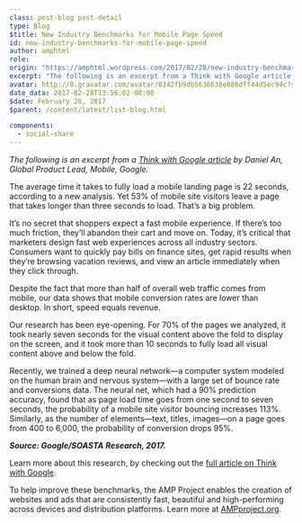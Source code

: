 ```yaml
---
class: post-blog post-detail
type: Blog
$title: New Industry Benchmarks for Mobile Page Speed
id: new-industry-benchmarks-for-mobile-page-speed
author: amphtml
role: 
origin: "https://amphtml.wordpress.com/2017/02/28/new-industry-benchmarks-for-mobile-page-speed/amp/"
excerpt: "The following is an excerpt from a Think with Google article by Daniel An, Global Product Lead, Mobile, Google. The average time it takes to fully load a mobile landing page is 22 seconds, according to a new analysis. Yet 53% of mobile site visitors leave a page that takes longer than three seconds to load. That&#8217;s [&#8230;]"
avatar: http://0.gravatar.com/avatar/0342fb9db5636638e886dff44d5ec94c?s=96&d=identicon&r=G
date_data: 2017-02-28T13:56:02-08:00
$date: February 28, 2017
$parent: /content/latest/list-blog.html

components:
  - social-share
---
```


<div class="amp-wp-article-content">
<p><em>The following is an excerpt from a <a href="https://www.thinkwithgoogle.com/articles/mobile-page-speed-new-industry-benchmarks.html" target="_blank">Think with Google article</a> by Daniel An, Global Product Lead, Mobile, Google.</em></p>
<p>The average time it takes to fully load a mobile landing page is 22 seconds, according to a new analysis. Yet 53% of mobile site visitors leave a page that takes longer than three seconds to load. That&#8217;s a big problem.</p>
<p>It&#8217;s no secret that shoppers expect a fast mobile experience. If there&#8217;s too much friction, they&#8217;ll abandon their cart and move on. Today, it&#8217;s critical that marketers design fast web experiences across all industry sectors. Consumers want to quickly pay bills on finance sites, get rapid results when they&#8217;re browsing vacation reviews, and view an article immediately when they click through.</p>
<p>Despite the fact that more than half of overall web traffic comes from mobile, our data shows that mobile conversion rates are lower than desktop. In short, speed equals revenue.</p>
<div>
<p>Our research has been eye-opening. For 70% of the pages we analyzed, it took nearly seven seconds for the visual content above the fold to display on the screen, and it took more than 10 seconds to fully load all visual content above and below the fold.</p>
<p>Recently, we trained a deep neural network—a computer system modeled on the human brain and nervous system—with a large set of bounce rate and conversions data. The neural net, which had a 90% prediction accuracy, found that as page load time goes from one second to seven seconds, the probability of a mobile site visitor bouncing increases 113%. Similarly, as the number of elements—text, titles, images—on a page goes from 400 to 6,000, the probability of conversion drops 95%.</p>
</div>
<div></div>
<div><div class="wp-image  size-full wp-image-1141 aligncenter"><amp-img layout='responsive' width="1000" height="698" src="https://amphtml.files.wordpress.com/2017/02/think-w-google.png?w=660" srcset="https://amphtml.files.wordpress.com/2017/02/think-w-google.png?w=660 660w, https://amphtml.files.wordpress.com/2017/02/think-w-google.png?w=150 150w, https://amphtml.files.wordpress.com/2017/02/think-w-google.png?w=300 300w, https://amphtml.files.wordpress.com/2017/02/think-w-google.png?w=768 768w, https://amphtml.files.wordpress.com/2017/02/think-w-google.png 1000w" sizes="(max-width: 660px) 100vw, 660px"></amp-img></div>
<p><em><strong>Source: Google/SOASTA Research, 2017.</strong></em></p>
<p>Learn more about this research, by checking out the <a href="https://www.thinkwithgoogle.com/articles/mobile-page-speed-new-industry-benchmarks.html">full article on Think with Google</a>.</p>
<p>To help improve these benchmarks, the AMP Project enables the creation of websites and ads that are consistently fast, beautiful and high-performing across devices and distribution platforms. Learn more at <a href="http://ampproject.org">AMPproject.org</a>.</p>
<div></div>
<div class="yj6qo ajU"></div><br />  
</div>

